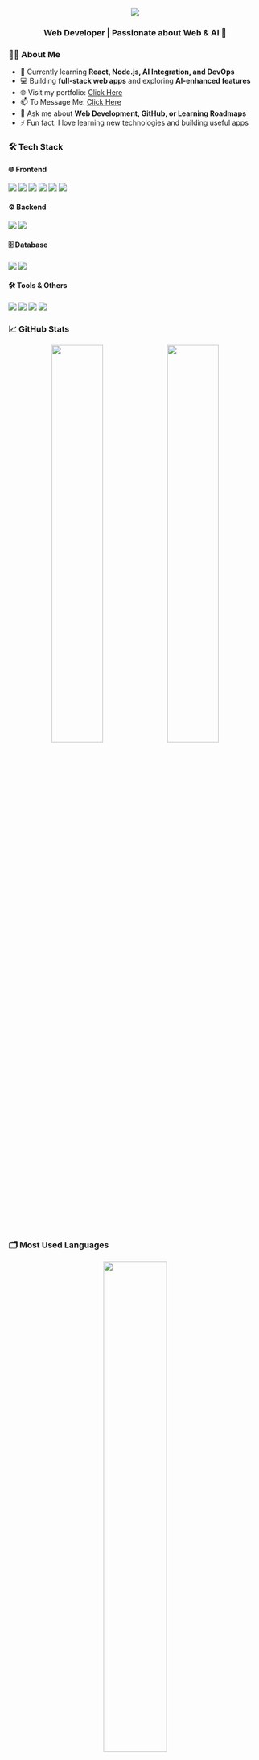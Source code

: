 <!-- Profile Banner -->
<p align="center">
  <img src="https://capsule-render.vercel.app/api?type=waving&color=0A74DA&height=200&section=header&text=Anowar%20Hossain%20🚀&fontSize=45&fontColor=ffffff&animation=fadeIn&fontAlignY=35" />
</p>

<h3 align="center">Web Developer | Passionate about Web & AI 🚀</h3>

### 👨‍💻 About Me
- 🌱 Currently learning **React, Node.js, AI Integration, and DevOps**  
- 💻 Building **full-stack web apps** and exploring **AI-enhanced features**  
- 🌐 Visit my portfolio: [Click Here](https://anowar.netlify.app)  
- 📫 To Message Me: [Click Here](https://msganowar.netlify.app/)  
- 💬 Ask me about **Web Development, GitHub, or Learning Roadmaps**  
- ⚡ Fun fact: I love learning new technologies and building useful apps  

### 🛠️ Tech Stack

#### 🌐 Frontend
<p>
  <img src="https://img.shields.io/badge/-HTML5-E34F26?style=flat&logo=html5&logoColor=white" />
  <img src="https://img.shields.io/badge/-CSS3-1572B6?style=flat&logo=css3" />
  <img src="https://img.shields.io/badge/-JavaScript-F7DF1E?style=flat&logo=javascript&logoColor=black" />
  <img src="https://img.shields.io/badge/-TypeScript-3178C6?style=flat&logo=typescript&logoColor=white" />
  <img src="https://img.shields.io/badge/-React-61DAFB?style=flat&logo=react&logoColor=black" />
  <img src="https://img.shields.io/badge/-TailwindCSS-38B2AC?style=flat&logo=tailwind-css" />
</p>

#### ⚙️ Backend
<p>
  <img src="https://img.shields.io/badge/-Node.js-339933?style=flat&logo=node.js&logoColor=white" />
  <img src="https://img.shields.io/badge/-Express.js-000000?style=flat&logo=express&logoColor=white" />
</p>

#### 🗄️ Database
<p>
  <img src="https://img.shields.io/badge/-MongoDB-47A248?style=flat&logo=mongodb&logoColor=white" />
  <img src="https://img.shields.io/badge/-MySQL-4479A1?style=flat&logo=mysql&logoColor=white" />
</p>

#### 🛠️ Tools & Others
<p>
  <img src="https://img.shields.io/badge/-Git-F05032?style=flat&logo=git&logoColor=white" />
  <img src="https://img.shields.io/badge/-GitHub-181717?style=flat&logo=github&logoColor=white" />
  <img src="https://img.shields.io/badge/-VSCode-007ACC?style=flat&logo=visual-studio-code&logoColor=white" />
  <img src="https://img.shields.io/badge/-Postman-FF6C37?style=flat&logo=postman&logoColor=white" />
</p>

### 📈 GitHub Stats
<p align="center">
  <img src="https://github-readme-stats.vercel.app/api?username=anowarohossain&show_icons=true&theme=tokyonight" width="45%" />
  <img src="https://github-readme-streak-stats.herokuapp.com/?user=anowarohossain&theme=tokyonight" width="45%" />
</p>

### 🗂️ Most Used Languages
<p align="center">
  <img src="https://github-readme-stats.vercel.app/api/top-langs/?username=anowarohossain&layout=compact&theme=tokyonight" width="50%" />
</p>

### 🏆 GitHub Achievements
<p align="center">
  <img src="https://github-profile-trophy.vercel.app/?username=anowarohossain&theme=tokyonight&row=1&column=6" />
</p>

### 📊 GitHub Activity Graph
<p align="center">
  <img src="https://github-readme-activity-graph.vercel.app/graph?username=anowarohossain&theme=tokyo-night" />
</p>


### 🌐 Connect With Me
<p align="center">
  <a href="https://linkedin.com/in/anowarohossain"><img src="https://img.shields.io/badge/LinkedIn-blue?style=for-the-badge&logo=linkedin" /></a>
  <a href="https://msganowar.netlify.app/"><img src="https://img.shields.io/badge/Message%20Me-0A74DA?style=for-the-badge&logo=gmail&logoColor=white" /></a>
</p>

<p align="center">
  ⭐ *Thanks for visiting! Don't forget to follow and connect with me!* 😊
</p>

<!-- Footer Banner -->
<p align="center">
  <img src="https://capsule-render.vercel.app/api?type=waving&color=0A74DA&height=100&section=footer" />
</p>
